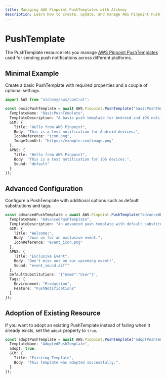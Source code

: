 ```yaml
---
title: Managing AWS Pinpoint PushTemplates with Alchemy
description: Learn how to create, update, and manage AWS Pinpoint PushTemplates using Alchemy Cloud Control.
---
```


# PushTemplate

The PushTemplate resource lets you manage [AWS Pinpoint PushTemplates](https://docs.aws.amazon.com/pinpoint/latest/userguide/) used for sending push notifications across different platforms.

## Minimal Example

Create a basic PushTemplate with required properties and a couple of optional settings.

```ts
import AWS from "alchemy/aws/control";

const basicPushTemplate = await AWS.Pinpoint.PushTemplate("basicPushTemplate", {
  TemplateName: "BasicPushTemplate",
  TemplateDescription: "A basic push template for Android and iOS notifications.",
  GCM: {
    Title: "Hello from AWS Pinpoint",
    Body: "This is a test notification for Android devices.",
    IconReference: "icon.png",
    ImageIconUrl: "https://example.com/image.png"
  },
  APNS: {
    Title: "Hello from AWS Pinpoint",
    Body: "This is a test notification for iOS devices.",
    Sound: "default"
  }
});
```

## Advanced Configuration

Configure a PushTemplate with additional options such as default substitutions and tags.

```ts
const advancedPushTemplate = await AWS.Pinpoint.PushTemplate("advancedPushTemplate", {
  TemplateName: "AdvancedPushTemplate",
  TemplateDescription: "An advanced push template with default substitutions.",
  GCM: {
    Title: "Welcome!",
    Body: "Join us for an exclusive event.",
    IconReference: "event_icon.png"
  },
  APNS: {
    Title: "Exclusive Event",
    Body: "Don't miss out on our upcoming event!",
    Sound: "event_sound.aiff"
  },
  DefaultSubstitutions: '{"name":"User"}',
  Tags: {
    Environment: "Production",
    Feature: "PushNotifications"
  }
});
```

## Adoption of Existing Resource

If you want to adopt an existing PushTemplate instead of failing when it already exists, set the `adopt` property to `true`.

```ts
const adoptPushTemplate = await AWS.Pinpoint.PushTemplate("adoptPushTemplate", {
  TemplateName: "AdoptedPushTemplate",
  adopt: true,
  GCM: {
    Title: "Existing Template",
    Body: "This template was adopted successfully.",
  }
});
```